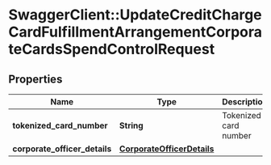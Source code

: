 # SwaggerClient::UpdateCreditChargeCardFulfillmentArrangementCorporateCardsSpendControlRequest

## Properties
Name | Type | Description | Notes
------------ | ------------- | ------------- | -------------
**tokenized_card_number** | **String** | Tokenized card number | 
**corporate_officer_details** | [**CorporateOfficerDetails**](CorporateOfficerDetails.md) |  | [optional] 


